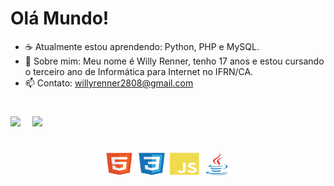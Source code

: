 # Olá Mundo!
- ☕ Atualmente estou aprendendo: Python, PHP e MySQL.
- 💬 Sobre mim: Meu nome é Willy Renner, tenho 17 anos e estou cursando o terceiro ano de Informática para Internet no IFRN/CA.
- 📫 Contato: willyrenner2808@gmail.com

#

<div>
  <a href="https://github.com/willyrenner"></a>
  <img style="margin-right: 15px" height="160em" src="https://github-readme-stats.vercel.app/api?username=willyrenner&show_icons=true&theme=jolly&include_all_commits=true&count_private=true"/>
  <img height="160em" src="[https://github-readme-stats.vercel.app/api/top-langs/?username=willyrenner&layout=compact&langs_count=16&theme=jolly](https://github-readme-stats.vercel.app/api/top-langs/?username=willyrenner&layout=compact&langs_count=16&theme=jolly)"/>
</div>

#

<div style="display: inline_block><br>
  <img title="HTML5" align="center" alt="HTML" height="36" width="48" src="https://raw.githubusercontent.com/devicons/devicon/master/icons/html5/html5-original.svg">
  <img title="HTML5" align="center" alt="HTML" height="36" width="48" src="https://raw.githubusercontent.com/devicons/devicon/master/icons/html5/html5-original.svg">
  <img title="CSS3" align="center" alt="CSS" height="36" width="48" src="https://raw.githubusercontent.com/devicons/devicon/master/icons/css3/css3-original.svg">
  <img title="JavaScript" align="center" alt="JavaScript" height="36" width="48" src="https://raw.githubusercontent.com/devicons/devicon/master/icons/javascript/javascript-plain.svg">
  <img title="Java" align="center" alt="Java" height="36" width="48" src="https://raw.githubusercontent.com/devicons/devicon/master/icons/java/java-original.svg">
</div>
